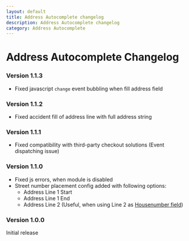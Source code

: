```yaml
---
layout: default
title: Address Autocomplete changelog
description: Address Autocomplete changelog
category: Address Autocomplete
---
```


# Address Autocomplete Changelog

### Version 1.1.3

 -  Fixed javascript `change` event bubbling when fill address field

### Version 1.1.2

 -  Fixed accident fill of address line with full address string

### Version 1.1.1

 -  Fixed compatibility with third-party checkout solutions (Event dispatching issue)

### Version 1.1.0

 -  Fixed js errors, when module is disabled
 -  Street number placement config added with following options:
    - Address Line 1 Start
    - Address Line 1 End
    - Address Line 2 (Useful, when using Line 2 as [Housenumber field](/m1/extensions/firecheckout/housenumber/))

### Version 1.0.0

Initial release
